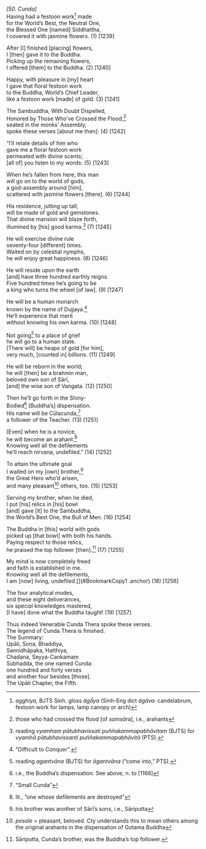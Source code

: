 *\[50. Cunda\]*  
Having had a festoon work[^1] made  
for the World’s Best, the Neutral One,  
the Blessed One \[named\] Siddhattha,  
I covered it with jasmine flowers. (1) \[1239\]

After \[I\] finished \[placing\] flowers,  
I \[then\] gave it to the Buddha.  
Picking up the remaining flowers,  
I offered \[them\] to the Buddha. (2) \[1240\]

Happy, with pleasure in \[my\] heart  
I gave that floral festoon work  
to the Buddha, World’s Chief Leader,  
like a festoon work \[made\] of gold. (3) \[1241\]

The Sambuddha, With Doubt Dispelled,  
Honored by Those Who’ve Crossed the Flood,[^2]  
seated in the monks’ Assembly,  
spoke these verses \[about me then\]: (4) \[1242\]

“I’ll relate details of him who  
gave me a floral festoon work  
permeated with divine scents;  
\[all of\] you listen to my words: (5) \[1243\]

When he’s fallen from here, this man  
will go on to the world of gods,  
a god-assembly around \[him\],  
scattered with jasmine flowers \[there\]. (6) \[1244\]

His residence, jutting up tall,  
will be made of gold and gemstones.  
That divine mansion will blaze forth,  
illumined by \[his\] good karma.[^3] (7) \[1245\]

He will exercise divine rule  
seventy-four \[different\] times.  
Waited on by celestial nymphs,  
he will enjoy great happiness. (8) \[1246\]

He will reside upon the earth  
\[and\] have three hundred earthly reigns.  
Five hundred times he’s going to be  
a king who turns the wheel \[of law\]. (9) \[1247\]

He will be a human monarch  
known by the name of Dujjaya.[^4]  
He’ll experience that merit  
without knowing his own karma. (10) \[1248\]

Not going[^5] to a place of grief  
he will go to a human state.  
\[There will\] be heaps of gold \[for him\],  
very much, \[counted in\] billions. (11) \[1249\]

He will be reborn in the world;  
he will \[then\] be a brahmin man,  
beloved own son of Sārī,  
\[and\] the wise son of Vaṅgata. (12) \[1250\]

Then he’ll go forth in the Shiny-  
Bodied[^6] \[Buddha’s\] dispensation.  
His name will be Cūlacunda,[^7]  
a follower of the Teacher. (13) \[1251\]

\[Even\] when he is a novice,  
he will become an arahant.[^8]  
Knowing well all the defilements  
he’ll reach nirvana, undefiled.” (14) \[1252\]

To attain the ultimate goal  
I waited on my \[own\] brother,[^9]  
the Great Hero who’d arisen,  
and many pleasant[^10] others, too. (15) \[1253\]

Serving my brother, when he died,  
I put \[his\] relics in \[his\] bowl  
\[and\] gave \[it\] to the Sambuddha,  
the World’s Best One, the Bull of Men. (16) \[1254\]

The Buddha in \[this\] world with gods  
picked up \[that bowl\] with both his hands.  
Paying respect to those relics,  
he praised the top follower \[then\].[^11] (17) \[1255\]

My mind is now completely freed  
and faith is established in me.  
Knowing well all the defilements,  
I am \[now\] living, undefiled.[]{#BookmarkCopy1 .anchor} (18) \[1256\]

The four analytical modes,  
and these eight deliverances,  
six special knowledges mastered,  
\[I have\] done what the Buddha taught! (19) \[1257\]

Thus indeed Venerable Cunda Thera spoke these verses.  
The legend of Cunda Thera is finished.  
The Summary:  
Upāli, Soṇa, Bhaddiya,  
Sannidhāpaka, Hatthiya,  
Chadana, Seyya-Cankamaṃ  
Subhadda, the one named Cunda:  
one hundred and forty verses  
and another four besides \[those\].  
The Upāli Chapter, the Fifth.  
[^1]: *agghiya,* BJTS Sinh. gloss *ägǟya* (Sinh-Eng dict *ägäva:*
    candelabrum, festoon work for lamps, lamp canopy or arch)  
[^2]: those who had crossed the flood \[of *samsār*a\], i.e., arahants  
[^3]: reading *vyamhaṃ pātubhavissati puññakammapabhāvitaṃ* (BJTS) for
    *vyamhā pātubhavissanti puññakammapabhāvitā* (PTS).  
[^4]: “Difficult to Conquer”.  
[^5]: reading *agantvāna* (BJTS) for *āgantvāna* (“come into,” PTS).  
[^6]: i.e., the Buddha’s dispensation. See above, n. to \[1166\]

[^7]: “Small Cunda”  
[^8]: lit., “one whose defilements are destroyed”  
[^9]: his brother was another of Sārī’s sons, i.e., Sāriputta  
[^10]: *pesale* = pleasant, beloved. Cty understands this to mean others
    among the original arahants in the dispensation of Gotama Buddha  
[^11]: Sāriputta, Cunda’s brother, was the Buddha’s top follower.
